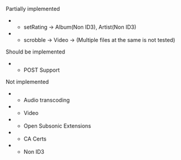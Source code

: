 Partially implemented

- - setRating -> Album(Non ID3), Artist(Non ID3)
- - scrobble -> Video -> (Multiple files at the same is not tested)

Should be implemented

- - POST Support

Not implemented

- - Audio transcoding
- - Video
- - Open Subsonic Extensions
- - CA Certs
- - Non ID3
